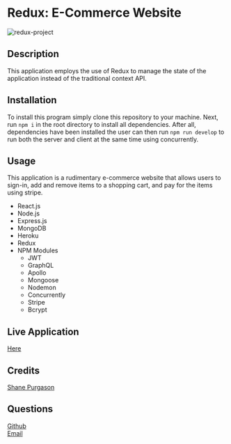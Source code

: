 # Redux: E-Commerce Website
![redux-project](./client/public/images/shop-example.png)

## Description
This application employs the use of Redux to manage the state of the application instead of the traditional context API. 

## Installation
To install this program simply clone this repository to your machine. Next, run `npm i` in the root directory to install all dependencies.  After all, dependencies have been installed the user can then run `npm run develop` to run both the server and client at the same time using concurrently.

## Usage 
This application is a rudimentary e-commerce website that allows users to sign-in, add and remove items to a shopping cart, and pay for the items using stripe. 

<ul>
  <li>React.js</li>
  <li>Node.js</li>
  <li>Express.js</li>
  <li>MongoDB</li>
  <li>Heroku</li>
  <li>Redux</li>
  <li>NPM Modules
<ul>
  <li>JWT</li>
  <li>GraphQL</li>
  <li>Apollo</li>
  <li>Mongoose</li>
  <li>Nodemon</li>
  <li>Concurrently</li>
  <li>Stripe</li>
  <li>Bcrypt</li>

  </ul>
</ul>

## Live Application 
[Here](https://obscure-river-02895.herokuapp.com/)

## Credits
[Shane Purgason](https://github.com/spurgason)

## Questions
[Github](https://github.com/spurgason) <br>
[Email](mailto:shanepurgason.98@gmail.com)
